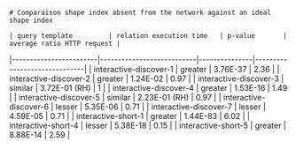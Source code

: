 
    # Comparaison shape index absent from the network against an ideal shape index
    
    | query template         | relation execution time   | p-value       |   average ratio HTTP request |
|------------------------|---------------------------|---------------|------------------------------|
| interactive-discover-1 | greater                   | 3.76E-37      |                         2.36 |
| interactive-discover-2 | greater                   | 1.24E-02      |                         0.97 |
| interactive-discover-3 | similar                   | 3.72E-01 (RH) |                         1    |
| interactive-discover-4 | greater                   | 1.53E-16      |                         1.49 |
| interactive-discover-5 | similar                   | 2.23E-01 (RH) |                         0.97 |
| interactive-discover-6 | lesser                    | 5.35E-06      |                         0.71 |
| interactive-discover-7 | lesser                    | 4.59E-05      |                         0.71 |
| interactive-short-1    | greater                   | 1.44E-83      |                         6.02 |
| interactive-short-4    | lesser                    | 5.38E-18      |                         0.15 |
| interactive-short-5    | greater                   | 8.88E-14      |                         2.59 |
    